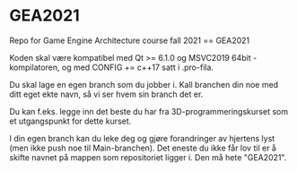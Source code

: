 # GEA2021
Repo for Game Engine Architecture course fall 2021 == GEA2021

Koden skal være kompatibel med Qt >= 6.1.0 og MSVC2019 64bit - kompilatoren, og med CONFIG += c++17 satt i .pro-fila.

Du skal lage en egen branch som du jobber i. Kall branchen din noe med ditt eget ekte navn, så vi ser hvem sin branch det er. 

Du kan f.eks. legge inn det beste du har fra 3D-programmeringskurset som et utgangspunkt for dette kurset.

I din egen branch kan du leke deg og gjøre forandringer av hjertens lyst (men ikke push noe til Main-branchen). Det eneste du ikke får lov til er å skifte navnet på mappen som repositoriet ligger i. Den må hete "GEA2021".
